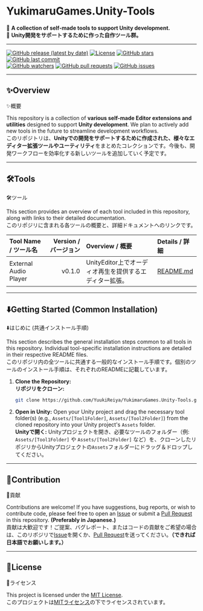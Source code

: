 # YukimaruGames.Unity-Tools

🚀 **A collection of self-made tools to support Unity development.** <br>
🚀 **Unity開発をサポートするために作った自作ツール群。**

---

[![GitHub release (latest by date)](https://img.shields.io/github/v/release/YuukiReiya/YukimaruGames.Unity-Tools)](https://github.com/YuukiReiya/YukimaruGames.Unity-Tools/releases)
[![License](https://img.shields.io/github/license/YuukiReiya/YukimaruGames.Unity-Tools)](https://github.com/YuukiReiya/YukimaruGames.Unity-Tools/blob/main/LICENSE)
[![GitHub stars](https://img.shields.io/github/stars/YuukiReiya/YukimaruGames.Unity-Tools?style=social)](https://github.com/YuukiReiya/YukimaruGames.Unity-Tools/stargazers)
<br>
[![GitHub last commit](https://img.shields.io/github/last-commit/YuukiReiya/YukimaruGames.Unity-Tools)](https://github.com/YuukiReiya/YukimaruGames.Unity-Tools/commits/main)
<br>
[![GitHub watchers](https://img.shields.io/github/watchers/YuukiReiya/YukimaruGames.Unity-Tools?style=social?style=social)](https://github.com/YuukiReiya/YukimaruGames.Unity-Tools?style=social/watchers)
[![GitHub pull requests](https://img.shields.io/github/issues-pr/YuukiReiya/YukimaruGames.Unity-Tools)](https://github.com/YuukiReiya/YukimaruGames.Unity-Tools/pulls)
[![GitHub issues](https://img.shields.io/github/issues/YuukiReiya/YukimaruGames.Unity-Tools)](https://github.com/YuukiReiya/YukimaruGames.Unity-Tools/issues)

---

## ✨Overview
✨概要

This repository is a collection of **various self-made Editor extensions and utilities** designed to support **Unity development**. We plan to actively add new tools in the future to streamline development workflows.<br>
このリポジトリは、**Unityでの開発をサポートするために作成された、様々なエディター拡張ツールやユーティリティ**をまとめたコレクションです。今後も、開発ワークフローを効率化する新しいツールを追加していく予定です。

---

## 🛠️Tools
🛠️ツール

This section provides an overview of each tool included in this repository, along with links to their detailed documentation.<br>
このリポジリに含まれる各ツールの概要と、詳細ドキュメントへのリンクです。

| Tool Name / ツール名 | Version / バージョン | Overview / 概要 | Details / 詳細 |
| :------------------- | ------------------: | :-------------- | :------------- |
| External Audio Player| v0.1.0 | UnityEditor上でオーディオ再生を提供するエディター拡張。 | [README.md](./Assets/Tools/AudioPlayer/README.md) |

---

## ⬇️Getting Started (Common Installation)
⬇️はじめに (共通インストール手順)

This section describes the general installation steps common to all tools in this repository. Individual tool-specific installation instructions are detailed in their respective README files.<br>
このリポジリ内の全ツールに共通する一般的なインストール手順です。個別のツールのインストール手順は、それぞれのREADMEに記載しています。

1.  **Clone the Repository:**<br>
    **リポジリをクローン:**
    ```bash
    git clone https://github.com/YuukiReiya/YukimaruGames.Unity-Tools.git
    ```
2.  **Open in Unity:** Open your Unity project and drag the necessary tool folder(s) (e.g., `Assets/[Tool1Folder]`, `Assets/[Tool2Folder]`) from the cloned repository into your Unity project's `Assets` folder.<br>
    **Unityで開く:** Unityプロジェクトを開き、必要なツールのフォルダー（例: `Assets/[Tool1Folder]` や `Assets/[Tool2Folder]` など）を、クローンしたリポジリからUnityプロジェクトの`Assets`フォルダーにドラッグ＆ドロップしてください。

---

## 🤝Contribution
🤝貢献

Contributions are welcome! If you have suggestions, bug reports, or wish to contribute code, please feel free to open an [Issue](https://github.com/YuukiReiya/YukimaruGames.Unity-Tools/issues) or submit a [Pull Request](https://github.com/YuukiReiya/YukimaruGames.Unity-Tools/pulls) in this repository. **(Preferably in Japanese.)**<br>
貢献は大歓迎です！ご提案、バグレポート、またはコードの貢献をご希望の場合は、このリポジリで[Issue](https://github.com/YuukiReiya/YukimaruGames.Unity-Tools/issues)を開くか、[Pull Request](https://github.com/YuukiReiya/YukimaruGames.Unity-Tools/pulls)を送ってください。**（できれば日本語でお願いします。）**

---

## 📄License
📄ライセンス

This project is licensed under the [MIT License](https://github.com/YuukiReiya/YukimaruGames.Unity-Tools/blob/main/LICENSE).<br>
このプロジェクトは[MITライセンス](https://github.com/YuukiReiya/YukimaruGames.Unity-Tools/blob/main/LICENSE)の下でライセンスされています。
